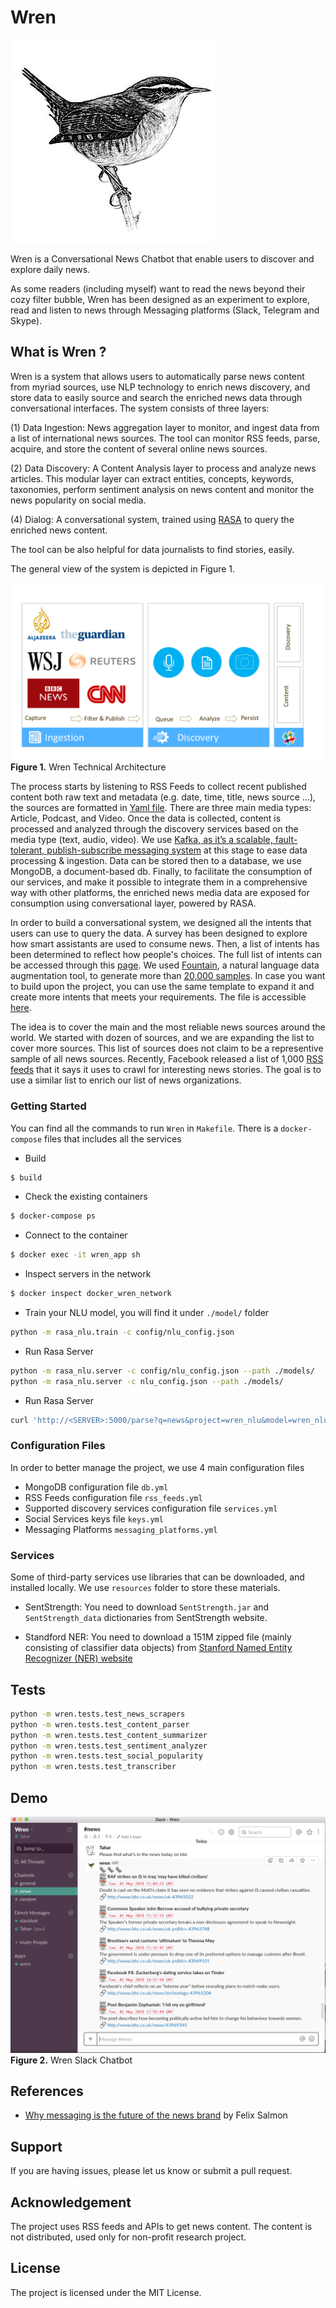 # Wren

![ScreenShot](/docs/images/wren.jpg)

Wren is a Conversational News Chatbot that enable users to discover and explore daily news. 

As some readers (including myself) want to read the news beyond their cozy filter bubble, Wren has been designed as an experiment to explore, read and listen to news through Messaging platforms (Slack, Telegram and Skype). 


## What is Wren ? 

Wren is a system that allows users to automatically parse news content from myriad sources, use NLP technology to enrich news discovery, and store data to easily source and search the enriched news data through conversational interfaces. The system consists of three layers: 

(1) Data Ingestion: News aggregation layer to monitor, and ingest data from a list of international news sources. The tool can monitor RSS feeds, parse, acquire, and store the content of several online news sources. 

(2) Data Discovery: A Content Analysis layer to process and analyze news articles. This modular layer can extract entities, concepts, keywords, taxonomies, perform sentiment analysis on news content and monitor the news popularity on social media. 

(4) Dialog: A conversational system, trained using [RASA](https://github.com/RasaHQ/rasa_nlu) to query the enriched news content.

The tool can be also helpful for data journalists to find stories, easily.

The general view of the system is depicted in Figure 1.

![ScreenShot](/docs/images/wren_news_analytics.png)
**Figure 1.** Wren Technical Architecture 

The process starts by listening to RSS Feeds to collect recent published content both raw text and metadata (e.g. date, time, title, news source …), the sources are formatted in [Yaml file](wren/config/rss_feeds.yml). There are three main media types: Article, Podcast, and Video. Once the data is collected, content is processed and analyzed through the discovery services based on the media type (text, audio, video). We use [Kafka, as it’s a scalable, fault-tolerant, publish-subscribe messaging system](https://www.confluent.io/blog/publishing-apache-kafka-new-york-times/) at this stage to ease data processing & ingestion. Data can be stored then to a database, we use MongoDB, a document-based db. Finally, to facilitate the consumption of our services, and make it possible to integrate them in a comprehensive way with other platforms, the enriched news media data are exposed for consumption using conversational layer, powered by RASA. 

In order to build a conversational system, we designed all the intents that users can use to query the data. A survey has been designed to explore how smart assistants are used to consume news. Then, a list of intents has been determined to reflect how people's choices. The full list of intents can be accessed through this [page](/docs/news_assistant.md). We used [Fountain](https://github.com/tzano/fountain), a natural language data augmentation tool, to generate more than [20,000 samples](/wren/data/wren_training_dataset.json). In case you want to build upon the project, you can use the same template to expand it and create more intents that meets your requirements. The file is accessible [here](/wren/data/wren_training_gen_fountain.yaml). 

The idea is to cover the main and the most reliable news sources around the world. We started with dozen of sources, and we are expanding the list to cover more sources. This list of sources does not claim to be a representive sample of all news sources. Recently, Facebook released a list of 1,000 [RSS feeds](https://fbnewsroomus.files.wordpress.com/2016/05/rss-urls.pdf) that it says it uses to crawl for interesting news stories. The goal is to use a similar list to enrich our list of news organizations.

### Getting Started

You can find all the commands to run `Wren` in `Makefile`. There is a `docker-compose` files that includes all the services

- Build
```bash
$ build
```

- Check the existing containers 
```bash
$ docker-compose ps
```

- Connect to the container
```bash
$ docker exec -it wren_app sh
```

- Inspect servers in the network
```bash
$ docker inspect docker_wren_network
```
- Train your NLU model, you will find it under `./model/` folder
```bash
python -m rasa_nlu.train -c config/nlu_config.json
```

- Run Rasa Server
```bash
python -m rasa_nlu.server -c config/nlu_config.json --path ./models/
python -m rasa_nlu.server -c nlu_config.json --path ./models/
```

- Run Rasa Server
```bash
curl 'http://<SERVER>:5000/parse?q=news&project=wren_nlu&model=wren_nlu_model'
```


### Configuration Files 
In order to better manage the project, we use 4 main configuration files

- MongoDB configuration file `db.yml`
- RSS Feeds configuration file `rss_feeds.yml`
- Supported discovery services configuration file `services.yml`
- Social Services keys file `keys.yml`
- Messaging Platforms `messaging_platforms.yml`

### Services 

Some of third-party services use libraries that can be downloaded, and installed locally. We use `resources` folder to store these materials.

* SentStrength: 
You need to download `SentStrength.jar` and `SentStrength_data` dictionaries from SentStrength website. 
 
* Standford NER: 
You need to download a 151M zipped file (mainly consisting of classifier data objects) from [Stanford Named Entity Recognizer (NER) website](https://nlp.stanford.edu/software/CRF-NER.shtml)


## Tests

```sh
python -m wren.tests.test_news_scrapers
python -m wren.tests.test_content_parser
python -m wren.tests.test_content_summarizer
python -m wren.tests.test_sentiment_analyzer
python -m wren.tests.test_social_popularity
python -m wren.tests.test_transcriber
```

## Demo

![ScreenShot](/docs/images/wren_slack.png)
**Figure 2.** Wren Slack Chatbot

## References
- [Why messaging is the future of the news brand](https://splinternews.com/why-messaging-is-the-future-of-the-news-brand-1793854684) by Felix Salmon

## Support
If you are having issues, please let us know or submit a pull request.

## Acknowledgement
The project uses RSS feeds and APIs to get news content. The content is not distributed, used only for non-profit research project. 

## License
The project is licensed under the MIT License.
